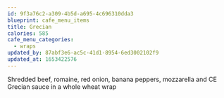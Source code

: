 ```yaml
---
id: 9f3a76c2-a309-4b5d-a695-4c696310dda3
blueprint: cafe_menu_items
title: Grecian
calories: 585
cafe_menu_categories:
  - wraps
updated_by: 87abf3e6-ac5c-41d1-8954-6ed3002102f9
updated_at: 1653422576
---
```

Shredded beef, romaine, red onion, banana peppers, mozzarella and CE Grecian sauce in a whole wheat wrap